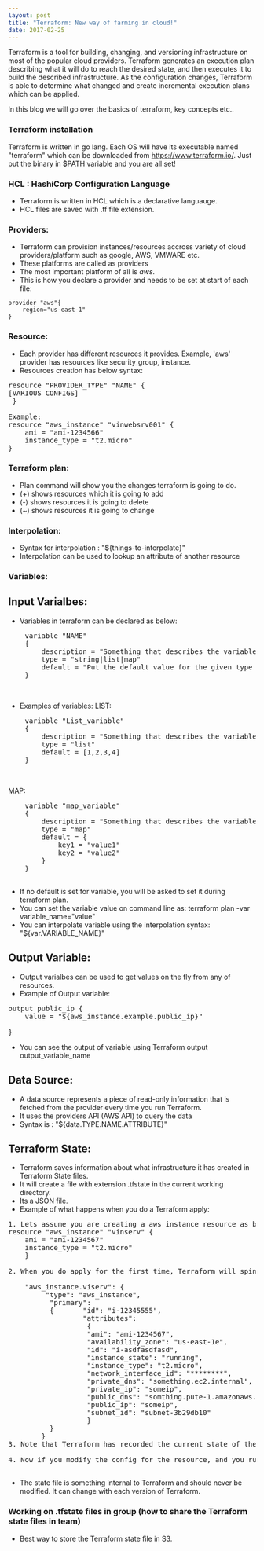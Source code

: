 ```yaml
---
layout: post
title: "Terraform: New way of farming in cloud!"
date: 2017-02-25
---
```


Terraform is a tool for building, changing, and versioning infrastructure on most of the popular cloud providers. Terraform generates an execution plan describing what it will do to reach the desired state, and then executes it to build the described infrastructure. As the configuration changes, Terraform is able to determine what changed and create incremental execution plans which can be applied.

In this blog we will go over the basics of terraform, key concepts etc..

### Terraform installation

Terraform is written in go lang. Each OS will have its executable named "terraform" which can be downloaded from https://www.terraform.io/. Just put the binary in $PATH variable and you are all set!


### HCL : HashiCorp Configuration Language
- Terraform is written in HCL which is a declarative languauge.
- HCL files are saved with .tf file extension.

### Providers:
- Terraform can provision instances/resources accross variety of cloud providers/platform such as google, AWS, VMWARE etc.
- These platforms are called as providers
- The most important platform of all is *aws*.
- This is how you declare a provider and needs to be set at start of each file:
```
provider "aws"{
	region="us-east-1"
}
```

### Resource:
- Each provider has different resources it provides. Example, 'aws' provider has resources like security_group, instance.
- Resources creation has below syntax:

<pre>
resource "PROVIDER_TYPE" "NAME" {
[VARIOUS CONFIGS]
 }

Example:
resource "aws_instance" "vinwebsrv001" {
	ami = "ami-1234566"
	instance_type = "t2.micro"
}
</pre> 

### Terraform plan:
- Plan command will show you the changes terraform is going to do.
- (+) shows resources which it is going to add
- (-) shows resources it is going to delete
- (~) shows resources it is going to change


### Interpolation:
- Syntax for interpolation : "${things-to-interpolate}"
- Interpolation can be used to lookup an attribute of another resource

### Variables:
## Input Varialbes:
- Variables in terraform can be declared as below:
<pre>
	variable "NAME"
 	{
 		description = "Something that describes the variable"
 		type = "string|list|map"
 		default = "Put the default value for the given type of varialbe" 
	}

 </pre>
- Examples of variables:
LIST:
<pre>
	variable "List_variable"
 	{
 		description = "Something that describes the variable"
 		type = "list"
 		default = [1,2,3,4]
	}

 </pre>

MAP:
<pre>
	variable "map_variable"
 	{
 		description = "Something that describes the variable"
 		type = "map"
 		default = {
 			key1 = "value1"
 			key2 = "value2"
 		}
	}
 </pre>

- If no default is set for variable, you will be asked to set it during terraform plan.
- You can set the variable value on command line as: terraform plan -var variable_name="value"
- You can interpolate variable using the interpolation syntax: "${var.VARIABLE_NAME}"

## Output Variable:
- Output varialbes can be used to get values on the fly from any of resources.
- Example of Output variable:
<pre>
output public_ip {
	value = "${aws_instance.example.public_ip}"

}
</pre>
- You can see the output of variable using Terraform output output_variable_name

## Data Source:
- A data source represents a piece of read-only information that is fetched from the provider every time you run Terraform.
- It uses the providers API (AWS API) to query the data
- Syntax is : "${data.TYPE.NAME.ATTRIBUTE}"

## Terraform State:

- Terraform saves information about what infrastructure it has created in Terraform State files.
- It will create a file with extension .tfstate in the current working directory.
- Its a JSON file.
- Example of what happens when you do a Terraform apply:
<pre>
1. Lets assume you are creating a aws instance resource as below:
resource "aws_instance" "vinserv" {
	ami = "ami-1234567"
	instance_type = "t2.micro"
	}

2. When you do apply for the first time, Terraform will spin the instance and then update the terraform.tfstate file which is in json format as below:

	"aws_instance.viserv": {
	     "type": "aws_instance",
	      "primary": 
	      {       "id": "i-12345555",
	              "attributes": 
	               {
	               "ami": "ami-1234567",
	               "availability_zone": "us-east-1e",
	               "id": "i-asdfasdfasd",
	               "instance_state": "running",
	               "instance_type": "t2.micro",
	               "network_interface_id": "********",
	               "private_dns": "something.ec2.internal",
	               "private_ip": "someip",
	               "public_dns": "somthing.pute-1.amazonaws.com",
	               "public_ip": "someip",
	               "subnet_id": "subnet-3b29db10"
	               }
	      }
	    }
3. Note that Terraform has recorded the current state of the aws instance resource name vinserv

4. Now if you modify the config for the resource, and you run Terraform plan, it will compare the new config with .tfstate and show you what is changing/being modifies/added.

</pre>

- The state file is something internal to Terraform and should never be modified. It can change with each version of Terraform.

### Working on .tfstate files in group (how to share the Terraform state files in team)

- Best way to store the Terraform state file in S3.